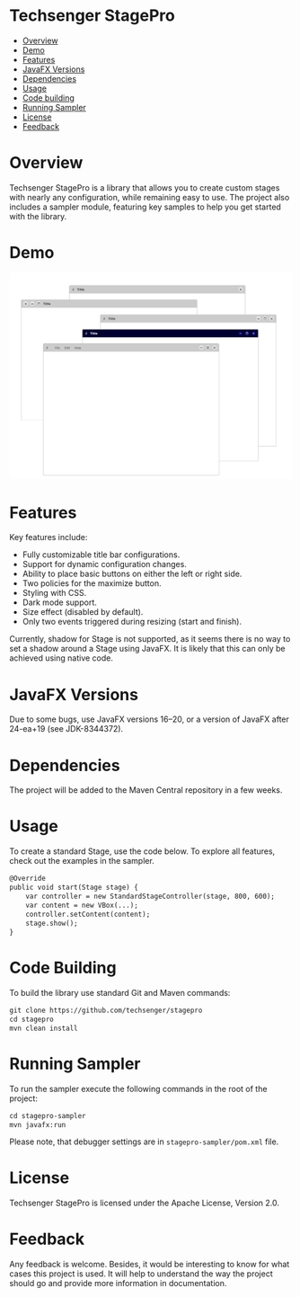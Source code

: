 # Techsenger StagePro
* [Overview](#overview)
* [Demo](#demo)
* [Features](#features)
* [JavaFX Versions](#javafx)
* [Dependencies](#dependencies)
* [Usage](#usage)
* [Code building](#code-building)
* [Running Sampler](#sampler)
* [License](#license)
* [Feedback](#feedback)

# Overview <a name="overview"></a>

Techsenger StagePro is a library that allows you to create custom stages with nearly any configuration, while remaining
easy to use. The project also includes a sampler module, featuring key samples to help you get started with the library.

# Demo <a name="demo"></a>

![StagePro Demo](./demo.png)

# Features <a name="features"></a>

Key features include:

* Fully customizable title bar configurations.
* Support for dynamic configuration changes.
* Ability to place basic buttons on either the left or right side.
* Two policies for the maximize button.
* Styling with CSS.
* Dark mode support.
* Size effect (disabled by default).
* Only two events triggered during resizing (start and finish).

Currently, shadow for Stage is not supported, as it seems there is no way to set a shadow around a Stage using JavaFX.
It is likely that this can only be achieved using native code.

# JavaFX Versions <a name="javafx"></a>

Due to some bugs, use JavaFX versions 16–20, or a version of JavaFX after 24-ea+19 (see JDK-8344372).

# Dependencies <a name="dependencies"></a>

The project will be added to the Maven Central repository in a few weeks.

# Usage <a name="usage"></a>

To create a standard Stage, use the code below. To explore all features, check out the examples in the sampler.

```
@Override
public void start(Stage stage) {
    var controller = new StandardStageController(stage, 800, 600);
    var content = new VBox(...);
    controller.setContent(content);
    stage.show();
}
```

# Code Building <a name="code-building"></a>

To build the library use standard Git and Maven commands:

    git clone https://github.com/techsenger/stagepro
    cd stagepro
    mvn clean install

# Running Sampler <a name="sampler"></a>

To run the sampler execute the following commands in the root of the project:

    cd stagepro-sampler
    mvn javafx:run

Please note, that debugger settings are in `stagepro-sampler/pom.xml` file.

# License <a name="license"></a>

Techsenger StagePro is licensed under the Apache License, Version 2.0.

# Feedback <a name="feedback"></a>

Any feedback is welcome. Besides, it would be interesting to know for what cases this project is used. It will
help to understand the way the project should go and provide more information in documentation.

